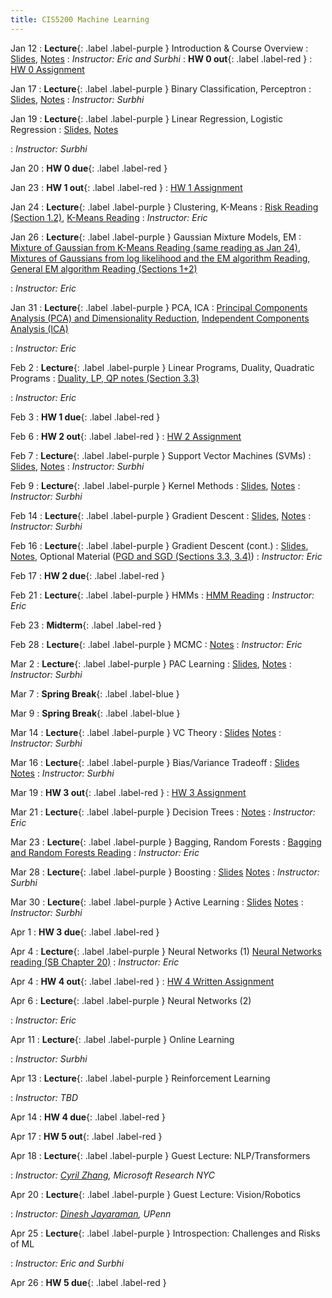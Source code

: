```yaml
---
title: CIS5200 Machine Learning
---
```


Jan 12
: **Lecture**{: .label .label-purple } Introduction & Course Overview
  : [Slides](../assets/slides/Lec1.pdf), [Notes](../assets/notes/Lec1.pdf)
: *Instructor: Eric and Surbhi*
: **HW 0 out**{: .label .label-red }
  : [HW 0 Assignment](../assets/hws/hw0.pdf)

Jan 17
: **Lecture**{: .label .label-purple } Binary Classification, Perceptron
  : [Slides](../assets/slides/Lec2.pdf), [Notes](../assets/notes/Lec2.pdf)
: *Instructor: Surbhi*

Jan 19
: **Lecture**{: .label .label-purple } Linear Regression, Logistic Regression
  : [Slides](../assets/slides/Lec3.pdf), [Notes](../assets/notes/Lec3.pdf)

: *Instructor: Surbhi*

Jan 20
: **HW 0 due**{: .label .label-red }

Jan 23
: **HW 1 out**{: .label .label-red }
  : [HW 1 Assignment](../assets/hws/hw1.pdf)

Jan 24
: **Lecture**{: .label .label-purple } Clustering, K-Means
  : [Risk Reading (Section 1.2)](https://arxiv.org/abs/2105.04026), [K-Means Reading](https://www.cs.cornell.edu/courses/cs4780/2022sp/notes/LectureNotes04.html)
: *Instructor: Eric*

Jan 26
: **Lecture**{: .label .label-purple } Gaussian Mixture Models, EM
  : [Mixture of Gaussian from K-Means Reading (same reading as Jan 24)](https://www.cs.cornell.edu/courses/cs4780/2022sp/notes/LectureNotes04.html), [Mixtures of Gaussians from log likelihood and the EM algorithm Reading](http://cs229.stanford.edu/notes2020spring/cs229-notes7b.pdf), [General EM algorithm Reading (Sections 1+2)](https://cs229.stanford.edu/notes2020spring/cs229-notes8.pdf)
  <!-- : [Slides](#) -->
: *Instructor: Eric*

Jan 31
: **Lecture**{: .label .label-purple } PCA, ICA
  : [Principal Components Analysis (PCA) and Dimensionality Reduction](https://cs229.stanford.edu/notes2020spring/cs229-notes10.pdf),
  [Independent Components Analysis (ICA)](https://cs229.stanford.edu/notes2020spring/cs229-notes11.pdf)
  <!-- : [Slides](#) -->
: *Instructor: Eric*

Feb 2
: **Lecture**{: .label .label-purple } Linear Programs, Duality, Quadratic Programs
  : [Duality, LP, QP notes (Section 3.3)](https://alex.smola.org/drafts/thebook.pdf)
  <!-- : [Slides](#) -->
: *Instructor: Eric*

Feb 3
: **HW 1 due**{: .label .label-red }

Feb 6
: **HW 2 out**{: .label .label-red }
  : [HW 2 Assignment](../assets/hws/hw2.pdf)

Feb 7
: **Lecture**{: .label .label-purple } Support Vector Machines (SVMs)
  : [Slides](../assets/slides/Lec8.pdf), [Notes](../assets/notes/Lec8.pdf)
: *Instructor: Surbhi*

Feb 9
: **Lecture**{: .label .label-purple } Kernel Methods
  : [Slides](../assets/slides/Lec9.pdf), [Notes](../assets/notes/Lec9.pdf)
: *Instructor: Surbhi*

Feb 14
: **Lecture**{: .label .label-purple } Gradient Descent
  : [Slides](../assets/slides/Lec10.pdf), [Notes](../assets/notes/Lec10.pdf)
: *Instructor: Surbhi*

Feb 16
: **Lecture**{: .label .label-purple } Gradient Descent (cont.)
  : [Slides](../assets/slides/Lec10.pdf), [Notes](../assets/notes/Lec10.pdf), Optional Material ([PGD and SGD (Sections 3.3, 3.4)](https://web.stanford.edu/~jduchi/PCMIConvex/Duchi16.pdf)) 
: *Instructor: Eric*

Feb 17
: **HW 2 due**{: .label .label-red }

Feb 21
: **Lecture**{: .label .label-purple } HMMs
  : [HMM Reading](https://cs229.stanford.edu/section/cs229-hmm.pdf)
: *Instructor: Eric*

Feb 23
: **Midterm**{: .label .label-red }

Feb 28
: **Lecture**{: .label .label-purple } MCMC
  : [Notes](../assets/notes/Lec13_Updated.pdf)
: *Instructor: Eric*

Mar 2
: **Lecture**{: .label .label-purple } PAC Learning
  : [Slides](../assets/slides/Lec14.pdf), [Notes](../assets/notes/Lec14&15.pdf)
: *Instructor: Surbhi*

Mar 7
: **Spring Break**{: .label .label-blue } 

Mar 9
: **Spring Break**{: .label .label-blue } 

Mar 14
: **Lecture**{: .label .label-purple } VC Theory
  : [Slides](../assets/slides/Lec15.pdf) [Notes](../assets/notes/Lec14&15.pdf)
: *Instructor: Surbhi*

Mar 16
: **Lecture**{: .label .label-purple } Bias/Variance Tradeoff
  : [Slides](../assets/slides/Lec16.pdf) [Notes](../assets/notes/Lec16.pdf)
: *Instructor: Surbhi*

Mar 19
: **HW 3 out**{: .label .label-red }
  : [HW 3 Assignment](../assets/hws/HW3.pdf)

Mar 21
: **Lecture**{: .label .label-purple } Decision Trees
  : [Notes](https://canvas.upenn.edu/courses/1703237/files/folder/Handwritten%20Notes?preview=120633287)
: *Instructor: Eric*

Mar 23
: **Lecture**{: .label .label-purple } Bagging, Random Forests
  : [Bagging and Random Forests Reading](https://www.cs.cornell.edu/courses/cs4780/2022sp/notes/LectureNotes21.html)
: *Instructor: Eric*

Mar 28
: **Lecture**{: .label .label-purple } Boosting
  : [Slides](../assets/slides/Lec19.pdf) [Notes](../assets/notes/Lec19.pdf)
: *Instructor: Surbhi*

Mar 30
: **Lecture**{: .label .label-purple } Active Learning
  : [Slides](../assets/slides/Lec20.pdf) [Notes](../assets/notes/Lec20.pdf)
: *Instructor: Surbhi*

Apr 1
: **HW 3 due**{: .label .label-red }

Apr 4
: **Lecture**{: .label .label-purple } Neural Networks (1)
  [Neural Networks reading (SB Chapter 20)](https://www.cs.huji.ac.il/~shais/UnderstandingMachineLearning/understanding-machine-learning-theory-algorithms.pdf)
: *Instructor: Eric*

Apr 4
: **HW 4 out**{: .label .label-red }
: [HW 4 Written Assignment](../assets/hws/homework4.pdf)

Apr 6
: **Lecture**{: .label .label-purple } Neural Networks (2)
  <!-- : [Slides](#) -->
: *Instructor: Eric*

Apr 11
: **Lecture**{: .label .label-purple } Online Learning
  <!-- : [Slides](#) -->
: *Instructor: Surbhi*

Apr 13
: **Lecture**{: .label .label-purple } Reinforcement Learning
  <!-- : [Slides](#) -->
: *Instructor: TBD*

Apr 14
: **HW 4 due**{: .label .label-red }

Apr 17
: **HW 5 out**{: .label .label-red }

Apr 18
: **Lecture**{: .label .label-purple } Guest Lecture: NLP/Transformers
  <!-- : [Slides](#) -->
: *Instructor: [Cyril Zhang](https://cyrilzhang.com/), Microsoft Research NYC*

Apr 20
: **Lecture**{: .label .label-purple } Guest Lecture: Vision/Robotics
  <!-- : [Slides](#) -->
: *Instructor: [Dinesh Jayaraman](https://www.seas.upenn.edu/~dineshj/), UPenn*

Apr 25
: **Lecture**{: .label .label-purple } Introspection: Challenges and Risks of ML
  <!-- : [Slides](#) -->
: *Instructor: Eric and Surbhi*

Apr 26
: **HW 5 due**{: .label .label-red }
